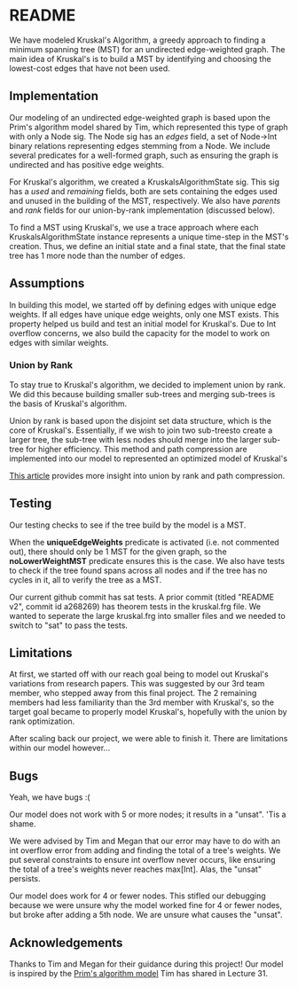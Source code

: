 # README

We have modeled Kruskal's Algorithm, a greedy approach to finding a minimum spanning tree (MST) for an undirected edge-weighted graph. The main idea of Kruskal's is to build a MST by 
identifying and choosing the lowest-cost edges that have not been used.

## Implementation

Our modeling of an undirected edge-weighted graph is based upon the Prim's algorithm model shared by Tim, which represented this type of graph with only a Node sig. The Node sig has an *edges* field, a set of Node->Int binary relations representing edges stemming from a Node.
We include several predicates for a well-formed graph, such as ensuring the graph is undirected and has positive edge weights.

For Kruskal's algorithm, we created a KruskalsAlgorithmState sig. This sig has a *used* and *remaining* fields, both are sets containing the edges used and unused in the building of the MST, respectively. We also have *parents* and *rank* fields for our union-by-rank implementation (discussed below).

To find a MST using Kruskal's, we use a trace approach where each KruskalsAlgorithmState instance represents a unique time-step in the MST's creation. Thus, we define an initial state and a final state, that the final state tree has 1 more node than the number of edges.

## Assumptions

In building this model, we started off by defining edges with unique edge weights. If all edges have unique edge weights, only one MST exists. This property helped us build and test an initial model for Kruskal's. Due to Int overflow concerns, we also build the capacity for the model to work on edges with similar weights.

### Union by Rank

To stay true to Kruskal's algorithm, we decided to implement union by rank. We did this because building smaller sub-trees and merging sub-trees is the basis of Kruskal's algorithm.

Union by rank is based upon the disjoint set data structure, which is the core of Kruskal's. Essentially, if we wish to join two sub-treesto create a larger tree, the sub-tree with less nodes should merge into the larger sub-tree for higher efficiency. This method and path compression are implemented into our model to represented an optimized model of Kruskal's

[This article](https://medium.com/@harshits337/disjoint-set-unions-by-rank-and-path-compression-3a7b3946f550) provides more insight into union by rank and path compression.

## Testing
Our testing checks to see if the tree build by the model is a MST. 

When the **uniqueEdgeWeights** predicate is activated (i.e. not commented out), there should only be 1 MST for the given graph, so the **noLowerWeightMST** predicate ensures this is the case. We also have tests to check if the tree found spans across all nodes and if the tree has no cycles in it, all to verify the tree as a MST.

Our current github commit has sat tests. A prior commit (titled "README v2", commit id a268269) has theorem tests in the kruskal.frg file. We wanted to seperate the large kruskal.frg into smaller files and we needed to switch to "sat" to pass the tests.

## Limitations

At first, we started off with our reach goal being to model out Kruskal's variations from research papers. This was suggested by our 3rd team member, who stepped away from this final project. The 2 remaining members had less familiarity than the 3rd member with Kruskal's, so the target goal became to properly model Kruskal's, hopefully with the union by rank optimization.

After scaling back our project, we were able to finish it. There are limitations within our model however...

## Bugs

Yeah, we have bugs :(

Our model does not work with 5 or more nodes; it results in a "unsat". 'Tis a shame. 

We were advised by Tim and Megan that our error may have to do with an int overflow error from adding and finding the total of a tree's weights. We put several constraints to ensure int overflow never occurs, like ensuring the total of a tree's weights never reaches max[Int]. Alas, the "unsat" persists.

Our model does work for 4 or fewer nodes. This stifled our debugging because we were unsure why the model worked fine for 4 or fewer nodes, but broke after adding a 5th node. We are unsure what causes the "unsat".

## Acknowledgements

Thanks to Tim and Megan for their guidance during this project!
Our model is inspired by the [Prim's algorithm model](https://hackmd.io/@lfs/rk27CaIN9) Tim has shared in Lecture 31.

